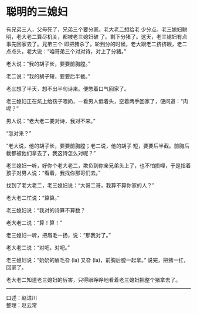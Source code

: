 # 聪明的三媳妇

有兄弟三人，父母死了，兄弟三个要分家。老大老二想给老 少分点。老三媳妇聪明，老大老二算尽机关，都被老三媳妇破 了。剩下分猪了。这天，老三媳妇有点事先回家去了。兄弟三个 即把猪杀了。轮到分的时候，老大跟老二挤挤眼，老二点点头，老大说：“咱哥弟三个对对诗，对上了分猪。”

老大说：“我的胡子长，要要前胸膛。”

老二说：“我的胡子短，要要后半截。”

老三想了半天，想不出半句诗来。便憋着口气回家了。

老三媳妇正在炕上给孩子喂奶，一看男人低着头，空着两手回家了，便问道：“肉呢？”

男人说：“老大老二要对诗，我对不来。”

“怎对来？”

“老大说，他的胡子长，要要前胸膛；老二说，他的胡子 短，要要后半截。前胸后截都被他们拿去了，我这诗怎么对呢？”

老三媳妇一听，好你个老大老二，欺负到你亲兄弟头上了，也不怕损哩，于是指着孩子对男人说：“看着，我找你那哥们去。”

找到了老大老二，老三媳妇说：“大哥二哥，我算不算你家的人？”

老大老二忙说：“算算。”

老三媳妇说：“我对的诗算不算数？

老大老二说：“算！算！”

老三媳妇一听，把眉毛一扬，说：“那我对了。”

老大老二说：“对吧，对吧。”

老三媳妇说：“奶奶的眉毛旮 (la) 又旮 (la)，前胸后膛一起拿。” 说完，把猪一扛，回家了。

老大老二知道老三媳妇的厉害，只得眼睁睁地看着老三媳妇把整个猪拿去了。

---

口述：赵进川  
整理：赵云常